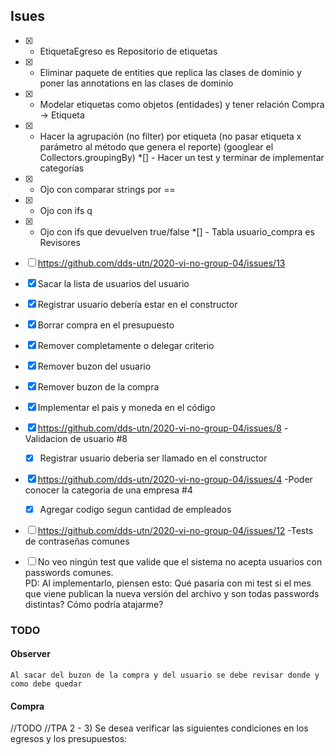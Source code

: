  ## Isues
*[x] - EtiquetaEgreso es Repositorio de etiquetas
*[x] - Eliminar paquete de entities que replica las clases de dominio y poner las annotations en las clases de dominio
*[x] - Modelar etiquetas como objetos (entidades) y tener relación Compra -> Etiqueta
*[x] - Hacer la agrupación (no filter) por etiqueta (no pasar etiqueta x parámetro al método que genera el reporte) (googlear el Collectors.groupingBy)
*[] - Hacer un test y terminar de implementar categorías 
*[x] - Ojo con comparar strings por ==
*[x] - Ojo con ifs q
*[x] - Ojo con ifs que devuelven true/false
*[] - Tabla usuario_compra es Revisores

 
 *[ ] https://github.com/dds-utn/2020-vi-no-group-04/issues/13
 
 *[x] Sacar la lista de usuarios del usuario 
 *[x] Registrar usuario debería estar en el constructor 
 *[x] Borrar compra en el presupuesto 
 *[x] Remover completamente o delegar criterio 
 *[x] Remover buzon del usuario 
 *[x] Remover buzon de la compra 
 *[x] Implementar el pais y moneda en el código
     
 *[x] https://github.com/dds-utn/2020-vi-no-group-04/issues/8 -Validacion de usuario #8
    *[x] Registrar usuario deberia ser llamado en el constructor 
      
 *[x] https://github.com/dds-utn/2020-vi-no-group-04/issues/4 -Poder conocer la categoria de una empresa #4
 
    *[x] Agregar codigo segun cantidad de empleados
    
 *[ ] https://github.com/dds-utn/2020-vi-no-group-04/issues/12 -Tests de contraseñas comunes
    
  *[ ] No veo ningún test que valide que el sistema no acepta usuarios con passwords comunes.         
         PD: Al implementarlo, piensen esto: Qué pasaría con mi test si el mes que viene publican la nueva versión del archivo y son todas passwords distintas? Cómo podría atajarme?
         

       

     
 ### TODO
 #### Observer
    Al sacar del buzon de la compra y del usuario se debe revisar donde y como debe quedar
    
 #### Compra
 //TODO
	//TPA 2 - 3) Se desea verificar las siguientes condiciones en los egresos y los presupuestos: 

